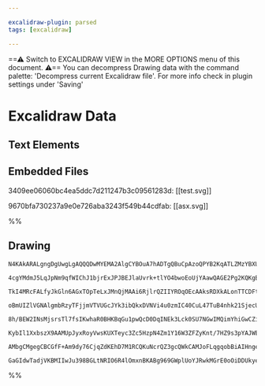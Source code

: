 ```yaml
---

excalidraw-plugin: parsed
tags: [excalidraw]

---
```

==⚠  Switch to EXCALIDRAW VIEW in the MORE OPTIONS menu of this document. ⚠== You can decompress Drawing data with the command palette: 'Decompress current Excalidraw file'. For more info check in plugin settings under 'Saving'


# Excalidraw Data

## Text Elements
## Embedded Files
3409ee06060bc4ea5ddc7d211247b3c09561283d: [[test.svg]]

9670bfa730237a9e0e726aba3243f549b44cdfab: [[asx.svg]]

%%
## Drawing
```compressed-json
N4KAkARALgngDgUwgLgAQQQDwMYEMA2AlgCYBOuA7hADTgQBuCpAzoQPYB2KqATLZMzYBXUtiRoIACyhQ4zZAHoFAc0JRJQgEYA6bGwC2CgF7N6hbEcK4OCtptbErHALRY8RMpWdx8Q1TdIEfARcZgRmBShcZQUebQBGAAYEmjoghH0EDihmbgBtcDBQMBKIEm4IOABZAEEAZgBFACkAGQBRVJLIWEQKwn1opH5SzG5neIB2AFZtAE4eKYmADniF

4cgYMdmJ5LqJpNm9qfWIChJ1bjrExJPJBEJlaUvrk+tlYO4bwoEoUjYAawQAGE2Pg2KQKgBia4wxKdUqaXDYf7KP5CDjEEFgiESX7WZhwXCBbLwyAAM0I+HwAGVYB8JJIkRpAqSIMxfgCEAB1c6SbjxE7sv6A2kwenoQQeVlox4ccK5NAC74QNiE7BqTaKl7KtEYuXMBWoDhCKmChAIYjcHg8bVdBhMVicK0nRgsdgcABynDE/KWiQmAfiABYgxM

TkI4MRcFALfyJkGln6AGxTOpTeLxJMnQjMAAi6RjlrQZIIYROqOEcAAksRDXkALonTTCDFtYKZbJ1xvKogcf7cY2mntsZGx4ulhAnCnBGsVWZJnaaEsTK48Pa4WYIRIICY8JO4RF1HhBupkqZB2aaEPYYglzSs5jucSoApdMBKt/xb7du2EDFYCpcDhKdyEyWc0EHfBBSiKAhENSoskcDhlFZbA/jgAcTXwQoAF9hmKUpygkJYECDJoLTFVkemfM

oBmUIZlVGNAlgmbRzyTFjjmVTVUGcJYk3ibQkxDVNVi4u0zmIC40CuL47TuB4nhk21SjecU5NKIVOSxcEoVha5WURZEK3RTFQV03FyA4AkiSyKBWWnGk6RoxlsGZBi7S0wEeSkvlFWg4UEFFcU2VBcoThlSR9UND9SlVJENX5FTIF1YhoswodPPNItUBTfiXQdd1LgKt1OC9DgfTQG0lgvFMrnE0oIyjQs4wTZNU3TSZszzAsx1QEt8DLZUTOrWt

8h/BEW2INsMjsrsTl7fsIKwhaR0BHKBqGu1pwQcD0DqINEk3Lck0SU7NGwIMQimYhiGwCZiB4DNjwmTQ6mwI6pgEngljqS1BSffJvnfdZ32/bN/yY9BcHiBzQN2nLIOg6M4IqRAMT/FCTjQ1UMuwkocPAH8IFwOA4FpaNnwI6A7kyCoiEeezhgYQgEAoAAhJEUVSnScXQSEyUFoX4QgbARGJKAqxjfRaUC3moXiBBFcVkWxdICWpYyTnjJ58y+eg

KybIl1XxbszX9AAMUpJyxRoyVwsKUXTeyc3Zc5HzpN4Zm1Y16W3ZFZyKnt/7HZ9s3pYAJWEWV5X5b3ncl6WAHk1USrUNKd9Xw4yC3OCgC3cH0SkeIazPfZzvPqUIIxnxteOs5d6WABUsCgGoGa4CRgjJJnQ4T12olINv1bYCg7lwRGVr7hvE4yNoMRqEex5CHKSaXk2Z/Nxe/goJv4Bo1KRcfP4qQADW4L6w0d4/QXwABNbhZkWbQftmM61kdow2

AMbgCMgegCBCGfF+Am9dy76CjqZdKEhD7M1RCQKuNcrQZ3gcQWkCAMJoFLqgqobBiAIHngeYIG0JxwNICQeWaA/4QHZqCVepBlCIgABRPTDLwLq7C2HJCmAASlZBHBAygTREgqAw5ha4bi8CuNQKRkjuF8NwmAuy/sEApygO6Q0SNHZknhgI/85DkK/2VFkIhfVfhAOxkQTBqBzGTmVBwQuz5bEnGEFAXsTjSBAMUY7OwAArBA2AcjUgcdUPBBCH

GaGIdwTadjVKBMIIwJu398BGLtNRIO6R4lOmxnBKABg969GWplUoYJRwkMGrE0oOiDDUkyeop044KkLVCG3eJiTkl41wuAPCdAdqGmAITHCQA===
```
%%
